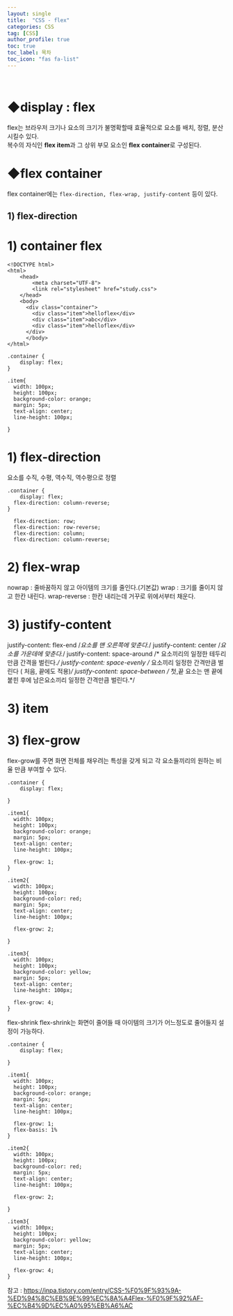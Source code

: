 ```yaml
---
layout: single
title:  "CSS - flex"
categories: CSS
tag: [CSS]
author_profile: true
toc: true
toc_label: 목차
toc_icon: "fas fa-list"
---
```


<br/>





# ◆display : flex
flex는 브라우저 크기나 요소의 크기가 불명확할때 효율적으로 요소를 배치, 정렬, 분산 시킬수 있다.<br/>
복수의 자식인 **flex item**과 그 상위 부모 요소인 **flex container**로 구성된다.
<br>








# ◆flex container
flex container에는 ``flex-direction, flex-wrap, justify-content`` 등이 있다.
<br>



## 1) flex-direction
# 1) container flex
```
<!DOCTYPE html>
<html>
    <head>
        <meta charset="UTF-8">
        <link rel="stylesheet" href="study.css">
    </head>
    <body>
      <div class="container">
        <div class="item">helloflex</div>
        <div class="item">abc</div>
        <div class="item">helloflex</div>
      </div>
      </body>
</html>
```

```
.container {
	display: flex;
}

.item{
  width: 100px;
  height: 100px;
  background-color: orange;
  margin: 5px;
  text-align: center;
  line-height: 100px;

}
```

# 1) flex-direction
요소를 수직, 수평, 역수직, 역수평으로 정렬
```
.container {
	display: flex;
  flex-direction: column-reverse;
}
```
```
  flex-direction: row;
  flex-direction: row-reverse;
  flex-direction: column;
  flex-direction: column-reverse;
```

# 2) flex-wrap
nowrap : 줄바꿈하지 않고 아이템의 크기를 줄인다.(기본값)
wrap : 크기를 줄이지 않고 한칸 내린다.
wrap-reverse : 한칸 내리는데 거꾸로 위에서부터 채운다.

# 3) justify-content
justify-content: flex-end /*요소를 맨 오른쪽에 맞춘다.*/
justify-content: center /*요소를 가운데에 맞춘다.*/
justify-content: space-around /* 요소끼리의 일정한 테두리 만큼 간격을 벌린다.*/
justify-content: space-evenly /* 요소끼리 일정한 간격만큼 벌린다 ( 처음, 끝에도 적용)*/
justify-content: space-between /* 첫,끝 요소는 맨 끝에 붙힌 후에 남은요소끼리 일정한 간격만큼 벌린다.*/

# 3) item
# 3) flex-grow
flex-grow를 주면 화면 전체를 채우려는 특성을 갖게 되고
각 요소들끼리의 원하는 비율 만큼 부여할 수 있다.
```
.container {
	display: flex;
  
}

.item1{
  width: 100px;
  height: 100px;
  background-color: orange;
  margin: 5px;
  text-align: center;
  line-height: 100px;

  flex-grow: 1;
}

.item2{
  width: 100px;
  height: 100px;
  background-color: red;
  margin: 5px;
  text-align: center;
  line-height: 100px;

  flex-grow: 2;

}

.item3{
  width: 100px;
  height: 100px;
  background-color: yellow;
  margin: 5px;
  text-align: center;
  line-height: 100px;

  flex-grow: 4;
}
```

flex-shrink
flex-shrink는 화면이 줄어들 때 아이템의 크기가 어느정도로 줄어들지 설정이 가능하다.

```
.container {
	display: flex;
  
}

.item1{
  width: 100px;
  height: 100px;
  background-color: orange;
  margin: 5px;
  text-align: center;
  line-height: 100px;

  flex-grow: 1;
  flex-basis: 1%
}

.item2{
  width: 100px;
  height: 100px;
  background-color: red;
  margin: 5px;
  text-align: center;
  line-height: 100px;

  flex-grow: 2;

}

.item3{
  width: 100px;
  height: 100px;
  background-color: yellow;
  margin: 5px;
  text-align: center;
  line-height: 100px;

  flex-grow: 4;
}
```
참고 : https://inpa.tistory.com/entry/CSS-%F0%9F%93%9A-%ED%94%8C%EB%9E%99%EC%8A%A4Flex-%F0%9F%92%AF-%EC%B4%9D%EC%A0%95%EB%A6%AC
